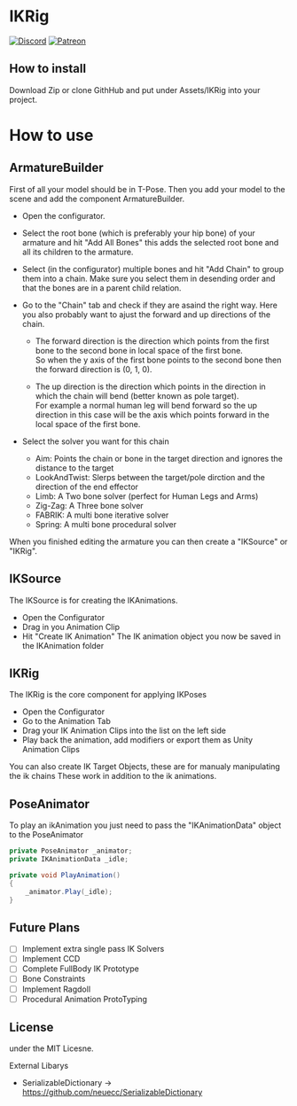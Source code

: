 IKRig
===
[![Discord](https://discordapp.com/api/guilds/846757180828286976/widget.png?style=shield)](https://discord.gg/B9uceFXMpd)
[![Patreon](https://img.shields.io/badge/Patreon-donate-red?style=flat-square&logo=youtube)](https://www.patreon.com/rehcub)

How to install
---

Download Zip or clone GithHub and put  under Assets/IKRig into your project. 

How to use
===

ArmatureBuilder
---

First of all your model should be in T-Pose.
Then you add your model to the scene and add the component ArmatureBuilder.
* Open the configurator.
* Select the root bone (which is preferably your hip bone) of your armature and hit "Add All Bones" this adds the selected root bone and all its children to the armature.
* Select (in the configurator) multiple bones and hit "Add Chain" to group them into a chain.
Make sure you select them in desending order and that the bones are in a parent child relation.
* Go to the "Chain" tab and check if they are asaind the right way.
Here you also probably want to ajust the forward and up directions of the chain.

  * The forward direction is the direction which points from the first bone to the second bone in local space of the first bone.<br>
  So when the y axis of the first bone points to the second bone then the forward direction is (0, 1, 0).

  * The up direction is the direction which points in the direction in which the chain will bend (better known as pole target). <br>
  For example a normal human leg will bend forward so the up direction in this case will be the axis which points forward in the local space of the first bone.

* Select the solver you want for this chain
  * Aim: Points the chain or bone in the target direction and ignores the distance to the target
  * LookAndTwist: Slerps between the target/pole dirction and the direction of the end effector
  * Limb: A Two bone solver (perfect for Human Legs and Arms)
  * Zig-Zag: A Three bone solver
  * FABRIK: A multi bone iterative solver
  * Spring: A multi bone procedural solver
  

When you finished editing the armature you can then create a "IKSource" or "IKRig".

IKSource
---

The IKSource is for creating the IKAnimations.
* Open the Configurator 
* Drag in you Animation Clip
* Hit "Create IK Animation"
The IK animation object you now be saved in the IKAnimation folder

IKRig
---

The IKRig is the core component for applying IKPoses

* Open the Configurator
* Go to the Animation Tab
* Drag your IK Animation Clips into the list on the left side
* Play back the animation, add modifiers or export them as Unity Animation Clips

You can also create IK Target Objects, these are for manualy manipulating the ik chains
These work in addition to the ik animations.

PoseAnimator
---

To play an ikAnimation you just need to pass the "IKAnimationData" object to the PoseAnimator

```csharp
private PoseAnimator _animator;
private IKAnimationData _idle;

private void PlayAnimation()
{
    _animator.Play(_idle);
}
```

Future Plans
---

- [ ] Implement extra single pass IK Solvers
- [ ] Implement CCD
- [ ] Complete FullBody IK Prototype
- [ ] Bone Constraints
- [ ] Implement Ragdoll
- [ ] Procedural Animation ProtoTyping

License
---
under the MIT Licesne.

External Libarys
* SerializableDictionary -> https://github.com/neuecc/SerializableDictionary
